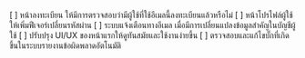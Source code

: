 [ ] หน้าลงทะเบียน ให้มีการตรวจสอบว่ามีผู้ใช้ที่ใช้อีเมลนี้ลงทะเบียนแล้วหรือไม่
[ ] หน้าโปรไฟล์ผู้ใช้ ให้เพิ่มฟีเจอร์เปลี่ยนรหัสผ่าน
[ ] ระบบแจ้งเตือนทางอีเมล เมื่อมีการเปลี่ยนแปลงข้อมูลสำคัญในบัญชีผู้ใช้
[ ] ปรับปรุง UI/UX ของหน้าแรกให้ดูทันสมัยและใช้งานง่ายขึ้น
[ ] ตรวจสอบและแก้ไขบั๊กที่เกิดขึ้นในระบบรายงานข้อผิดพลาดอัตโนมัติ
